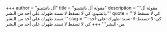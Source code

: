 +++
author = "آل باتشينو"
title = "مقولة آل باتشينو"
description = '''مقولة آل باتشينو: كي لا تسقط لا تسند ظهرك على أحد من البشر.'''
quote = '''كي لا تسقط لا تسند ظهرك على أحد من البشر.'''
slug = '''كي-لا-تسقط-لا-تسند-ظهرك-على-أحد-من-البشر'''
+++
كي لا تسقط لا تسند ظهرك على أحد من البشر.
